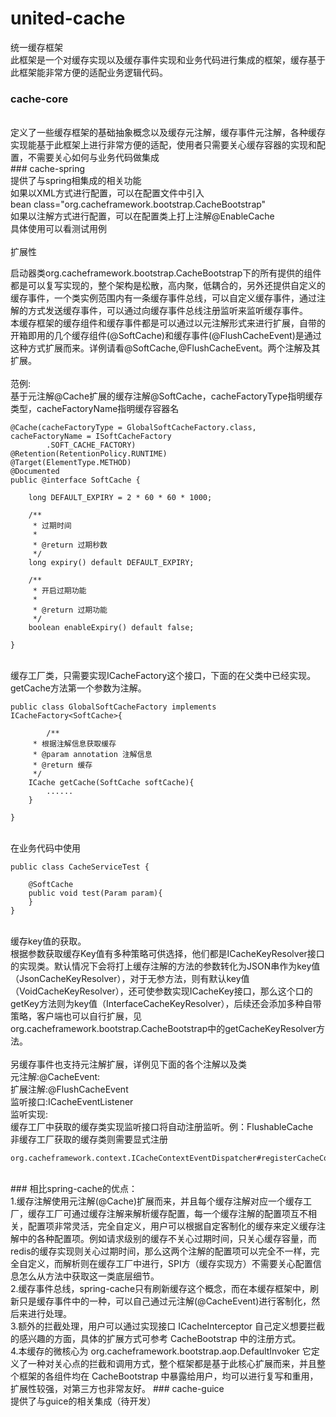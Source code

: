 # united-cache
统一缓存框架 </br>
此框架是一个对缓存实现以及缓存事件实现和业务代码进行集成的框架，缓存基于此框架能非常方便的适配业务逻辑代码。<br>
### cache-core 
</br>
定义了一些缓存框架的基础抽象概念以及缓存元注解，缓存事件元注解，各种缓存实现能基于此框架上进行非常方便的适配，使用者只需要关心缓存容器的实现和配置，不需要关心如何与业务代码做集成</br>
### cache-spring
</br>
提供了与spring相集成的相关功能</br>
如果以XML方式进行配置，可以在配置文件中引入</br>
bean class="org.cacheframework.bootstrap.CacheBootstrap" </br>
如果以注解方式进行配置，可以在配置类上打上注解@EnableCache<br>
具体使用可以看测试用例</br><br>
扩展性

启动器类org.cacheframework.bootstrap.CacheBootstrap下的所有提供的组件都是可以复写实现的，整个架构是松散，高内聚，低耦合的，另外还提供自定义的缓存事件，一个类实例范围内有一条缓存事件总线，可以自定义缓存事件，通过注解的方式发送缓存事件，可以通过向缓存事件总线注册监听来监听缓存事件。<br>
本缓存框架的缓存组件和缓存事件都是可以通过以元注解形式来进行扩展，自带的开箱即用的几个缓存组件(@SoftCache)和缓存事件(@FlushCacheEvent)是通过这种方式扩展而来。详例请看@SoftCache,@FlushCacheEvent。两个注解及其扩展。<br><br>
范例:
<br>基于元注解@Cache扩展的缓存注解@SoftCache，cacheFactoryType指明缓存类型，cacheFactoryName指明缓存容器名
~~~
@Cache(cacheFactoryType = GlobalSoftCacheFactory.class, cacheFactoryName = ISoftCacheFactory
        .SOFT_CACHE_FACTORY)
@Retention(RetentionPolicy.RUNTIME)
@Target(ElementType.METHOD)
@Documented
public @interface SoftCache {

    long DEFAULT_EXPIRY = 2 * 60 * 60 * 1000;

    /**
     * 过期时间
     *
     * @return 过期秒数
     */
    long expiry() default DEFAULT_EXPIRY;

    /**
     * 开启过期功能
     *
     * @return 过期功能
     */
    boolean enableExpiry() default false;

}
~~~
<br>缓存工厂类，只需要实现ICacheFactory<E extends Annotation>这个接口，下面的在父类中已经实现。getCache方法第一个参数为注解。
~~~
public class GlobalSoftCacheFactory implements ICacheFactory<SoftCache>{

        /**
     * 根据注解信息获取缓存
     * @param annotation 注解信息
     * @return 缓存
     */
    ICache getCache(SoftCache softCache){
        ......
    }

}
~~~
<br> 在业务代码中使用
~~~
public class CacheServiceTest {
    
    @SoftCache
    public void test(Param param){
    }
}
~~~
<br>缓存key值的获取。<br>根据参数获取缓存Key值有多种策略可供选择，他们都是ICacheKeyResolver接口的实现类。默认情况下会将打上缓存注解的方法的参数转化为JSON串作为key值（JsonCacheKeyResolver），对于无参方法，则有默认key值（VoidCacheKeyResolver），还可使参数实现ICacheKey接口，那么这个口的getKey方法则为key值（InterfaceCacheKeyResolver），后续还会添加多种自带策略，客户端也可以自行扩展，见org.cacheframework.bootstrap.CacheBootstrap中的getCacheKeyResolver方法。<br>
<br>
另缓存事件也支持元注解扩展，详例见下面的各个注解以及类<br>
元注解:@CacheEvent:<br>
扩展注解:@FlushCacheEvent<br>
监听接口:ICacheEventListener<br>
监听实现:<br>
缓存工厂中获取的缓存类实现监听接口将自动注册监听。例：FlushableCache<br>
非缓存工厂获取的缓存类则需要显式注册
~~~
org.cacheframework.context.ICacheContextEventDispatcher#registerCacheContextEventListener
~~~
<br>
### 相比spring-cache的优点：
<br>
1.缓存注解使用元注解(@Cache)扩展而来，并且每个缓存注解对应一个缓存工厂，缓存工厂可通过缓存注解来解析缓存配置，每一个缓存注解的配置项互不相关，配置项非常灵活，完全自定义，用户可以根据自定客制化的缓存来定义缓存注解中的各种配置项。例如请求级别的缓存不关心过期时间，只关心缓存容量，而redis的缓存实现则关心过期时间，那么这两个注解的配置项可以完全不一样，完全自定义，而解析则在缓存工厂中进行，SPI方（缓存实现方）不需要关心配置信息怎么从方法中获取这一类底层细节。<br>
2.缓存事件总线，spring-cache只有刷新缓存这个概念，而在本缓存框架中，刷新只是缓存事件中的一种，可以自己通过元注解(@CacheEvent)进行客制化，然后来进行处理。<br>
3.额外的拦截处理，用户可以通过实现接口 ICacheInterceptor 自己定义想要拦截的感兴趣的方面，具体的扩展方式可参考 CacheBootstrap 中的注册方式。<br>
4.本缓存的微核心为 org.cacheframework.bootstrap.aop.DefaultInvoker 它定义了一种对关心点的拦截和调用方式，整个框架都是基于此核心扩展而来，并且整个框架的各组件均在 CacheBootstrap 中暴露给用户，均可以进行复写和重用，扩展性较强，对第三方也非常友好。
### cache-guice
<br>
提供了与guice的相关集成（待开发）<br>
